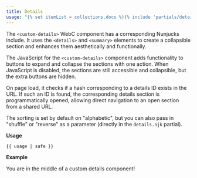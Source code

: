 ```yaml
---
title: Details
usage: "{% set itemList = collections.docs %}{% include 'partials/details.njk' %}"
---
```


The `<custom-details>` WebC component has a corresponding Nunjucks include. It
uses the `<details>` and `<summary>` elements to create a collapsible section
and enhances them aesthetically and functionally.

The JavaScript for the `<custom-details>` component adds functionality to
buttons to expand and collapse the sections with one action. When JavaScript is
disabled, the sections are still accessible and collapsible, but the extra
buttons are hidden.

On page load, it checks if a hash corresponding to a details ID exists in the
URL. If such an ID is found, the corresponding details section is
programmatically opened, allowing direct navigation to an open section from a
shared URL.

The sorting is set by default on "alphabetic", but you can also pass in
"shuffle" or "reverse" as a parameter (directly in the `details.njk` partial).

**Usage**

```
{{ usage | safe }}
```

**Example**

You are in the middle of a custom details component!
